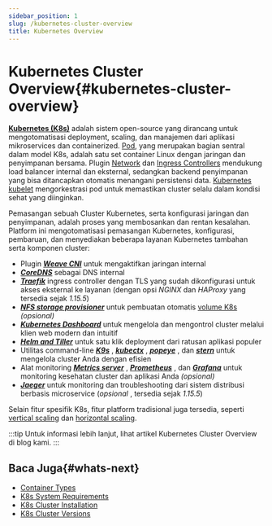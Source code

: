 ```yaml
---
sidebar_position: 1
slug: /kubernetes-cluster-overview
title: Kubernetes Overview
---
```

# Kubernetes Cluster Overview{#kubernetes-cluster-overview}

**[Kubernetes (K8s)](<https://kubernetes.io/>)** adalah sistem open-source yang dirancang untuk mengotomatisasi deployment, scaling, dan manajemen dari aplikasi mikroservices dan containerized. [Pod](<https://kubernetes.io/docs/concepts/workloads/pods/pod/>), yang merupakan bagian sentral dalam model K8s, adalah satu set container Linux dengan jaringan dan penyimpanan bersama. Plugin [Network](<https://kubernetes.io/docs/concepts/extend-kubernetes/compute-storage-net/network-plugins/>) dan [Ingress Controllers](<https://kubernetes.io/docs/concepts/services-networking/ingress-controllers/>) mendukung load balancer internal dan eksternal, sedangkan backend penyimpanan yang bisa ditancapkan otomatis menangani persistensi data. [Kubernetes kubelet](<https://kubernetes.io/docs/reference/command-line-tools-reference/kubelet/>) mengorkestrasi pod untuk memastikan cluster selalu dalam kondisi sehat yang diinginkan.

Pemasangan sebuah Cluster Kubernetes, serta konfigurasi jaringan dan penyimpanan, adalah proses yang membosankan dan rentan kesalahan. Platform ini mengotomatisasi pemasangan Kubernetes, konfigurasi, pembaruan, dan menyediakan beberapa layanan Kubernetes tambahan serta komponen cluster:

  * Plugin _**[Weave CNI](<https://kubernetes.io/docs/concepts/cluster-administration/networking/#weave-net-from-weaveworks>)**_ untuk mengaktifkan jaringan internal
  * _**[CoreDNS](<https://coredns.io/>)**_ sebagai DNS internal
  * _**[Traefik](<https://docs.traefik.io/user-guides/crd-acme/>)**_ ingress controller dengan TLS yang sudah dikonfigurasi untuk akses eksternal ke layanan (dengan opsi _NGINX_ dan _HAProxy_ yang tersedia sejak _1.15.5_)
  * _**[NFS storage provisioner](<https://docs.docker.com/ee/ucp/kubernetes/storage/use-nfs-volumes/>)**_ untuk pembuatan otomatis [volume K8s](<https://kubernetes.io/docs/concepts/storage/volumes/>) _(opsional)_
  * _**[Kubernetes Dashboard](<https://kubernetes.io/docs/tasks/access-application-cluster/web-ui-dashboard/>)**_ untuk mengelola dan mengontrol cluster melalui klien web modern dan intuitif
  * _**[Helm and Tiller](<https://helm.sh/>)**_ untuk satu klik deployment dari ratusan aplikasi populer
  * Utilitas command-line _**[K9s](<https://github.com/derailed/k9s>)**_ , _**[kubectx](<https://github.com/ahmetb/kubectx>)**_ , _**[popeye](<https://github.com/derailed/popeye>)**_ , dan _**[stern](<https://github.com/wercker/stern>)**_ untuk mengelola cluster Anda dengan efisien
  * Alat monitoring _**[Metrics server](<https://github.com/kubernetes-incubator/metrics-server>)**_ , _**[Prometheus](<https://prometheus.io/>)**_ , dan _**[Grafana](<https://grafana.com/>)**_ untuk monitoring kesehatan cluster dan aplikasi Anda _(opsional)_
  * _**[Jaeger](<https://www.jaegertracing.io/>)**_ untuk monitoring dan troubleshooting dari sistem distribusi berbasis microservice (_opsional_ , tersedia sejak _1.15.5_)

Selain fitur spesifik K8s, fitur platform tradisional juga tersedia, seperti [vertical scaling](<https://docs.dewacloud.com/docs/kubernetes-vertical-scaling>) dan [horizontal scaling](<https://docs.dewacloud.com/docs/kubernetes-horizontal-scaling>).

:::tip
Untuk informasi lebih lanjut, lihat artikel Kubernetes Cluster Overview di blog kami.
:::

## Baca Juga{#whats-next}

  * [Container Types](<https://docs.dewacloud.com/docs/container-types/>)
  * [K8s System Requirements](<https://docs.dewacloud.com/docs/kubernetes-cluster-requirements/>)
  * [K8s Cluster Installation](<https://docs.dewacloud.com/docs/kubernetes-cluster-installation/>)
  * [K8s Cluster Versions](<https://docs.dewacloud.com/docs/kubernetes-cluster-versions/>)
